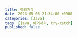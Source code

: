```yaml
---
title: 예외처리
date: 2023-05-05 21:34:00 +0900
categories: [Java]
tags: [java, 예외처리, try-catch]
published: false
---
```


